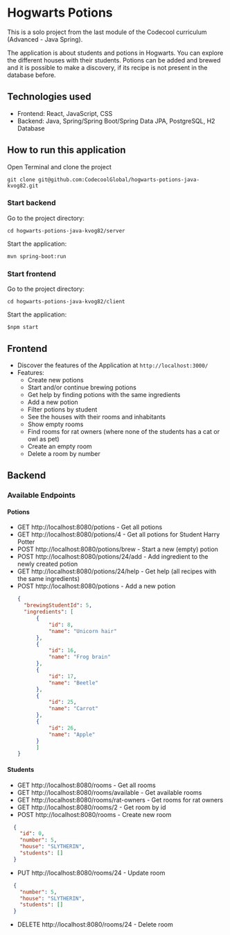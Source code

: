 # Hogwarts Potions

This is a solo project from the last module of the Codecool curriculum (Advanced - Java Spring).

The application is about students and potions in Hogwarts. You can explore the different houses with their students.
Potions can be added and brewed and it is possible to make a discovery, if its recipe is not present in the database 
before. 

## Technologies used
* Frontend: React, JavaScript, CSS
* Backend: Java, Spring/Spring Boot/Spring Data JPA, PostgreSQL, H2 Database

## How to run this application

Open Terminal and clone the project
```ssh
git clone git@github.com:CodecoolGlobal/hogwarts-potions-java-kvog82.git
```

### Start backend
Go to the project directory:
```ssh
cd hogwarts-potions-java-kvog82/server
```

Start the application:
```ssh
mvn spring-boot:run 
```

### Start frontend
Go to the project directory:
```ssh
cd hogwarts-potions-java-kvog82/client
```

Start the application:
```terminal
$npm start
```

## Frontend

- Discover the features of the Application at `http://localhost:3000/`
- Features:
  - Create new potions
  - Start and/or continue brewing potions
  - Get help by finding potions with the same ingredients
  - Add a new potion
  - Filter potions by student
  - See the houses with their rooms and inhabitants
  - Show empty rooms
  - Find rooms for rat owners (where none of the students has a cat or owl as pet)
  - Create an empty room
  - Delete a room by number

## Backend
### Available Endpoints
#### Potions
- GET http://localhost:8080/potions - Get all potions
- GET http://localhost:8080/potions/4 - Get all potions for Student Harry Potter
- POST http://localhost:8080/potions/brew - Start a new (empty) potion
- POST http://localhost:8080/potions/24/add - Add ingredient to the newly created potion
- GET http://localhost:8080/potions/24/help - Get help (all recipes with the same ingredients)
- POST http://localhost:8080/potions - Add a new potion
  ```json
  {
    "brewingStudentId": 5,
    "ingredients": [
        {
            "id": 8,
            "name": "Unicorn hair"
        },
        {
            "id": 16,
            "name": "Frog brain"
        },
        {
            "id": 17,
            "name": "Beetle"
        },
        {
            "id": 25,
            "name": "Carrot"
        },
        {
            "id": 26,
            "name": "Apple"
        }
        ]
  }
  ```

#### Students
- GET http://localhost:8080/rooms - Get all rooms
- GET http://localhost:8080/rooms/available - Get available rooms
- GET http://localhost:8080/rooms/rat-owners - Get rooms for rat owners
- GET http://localhost:8080/rooms/2 - Get room by id
- POST http://localhost:8080/rooms - Create new room
```json
  {
	"id": 0,
	"number": 5,
	"house": "SLYTHERIN",
	"students": []
  }
```
- PUT http://localhost:8080/rooms/24 - Update room
```json
  {
    "number": 5,
    "house": "SLYTHERIN",
    "students": []
  }
```
- DELETE http://localhost:8080/rooms/24 - Delete room
